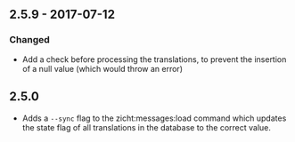 ## 2.5.9 - 2017-07-12
### Changed
- Add a check before processing the translations, to prevent the insertion of a null value (which would throw an error)

## 2.5.0

* Adds a `--sync` flag to the zicht:messages:load command which updates the 
  state flag of all translations in the database to the correct value.


